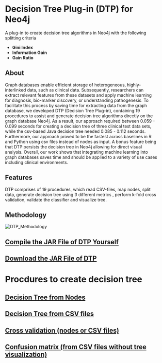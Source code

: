 # Decision Tree Plug-in (DTP) for Neo4j
A plug-in to create decision tree algorithms in Neo4j with the following splitting criteria
* **Gini Index**
* **Information Gain**
* **Gain Ratio**

## About

Graph databases enable efficient storage of heterogeneous, highly-interlinked
data, such as clinical data. Subsequently, researchers can extract relevant features from
these datasets and apply machine learning for diagnosis, bio-marker discovery, or understanding
pathogenesis. To facilitate this process by saving time for extracting data
from the graph database, we developed DTP (Decision Tree Plug-in), containing 19 procedures
to assist and generate decision tree algorithms directly on the graph database
Neo4j. As a result, our approach required between 0.059 - 0.099 seconds for creating
a decision tree of three clinical test data sets, while the csv-based Java decision tree
needed 0.085 - 0.112 seconds. Furthermore, our approach proved to be the fastest across
baselines in R and Python using csv files instead of nodes as input. A bonus feature
being that DTP persists the decision tree in Neo4j allowing for direct visual analysis.
Overall, our work shows that integrating machine learning into graph databases saves
time and should be applied to a variety of use cases including clinical environments.

## Features

DTP comprises of 19 procedures, which read CSV-files, map nodes, split data,
generate decision tree using 3 different metrics , perform k-fold cross
validation, validate the classifier and visualize tree.

## Methodology

![DTP_Methodology](https://user-images.githubusercontent.com/19682074/141226264-6815a517-2221-42a6-b393-44725b89afbc.PNG)


## [Compile the JAR File of DTP Yourself](https://github.com/clumsyspeedboat/Decision-Tree-Neo4j/wiki/Install-Decision-Tree-Plugin-in-Neo4j)
## [Download the JAR File of DTP](https://github.com/clumsyspeedboat/Decision-Tree-Neo4j/tree/main/Jar%20File)

# Procdures to create decision tree 
## [Decision Tree from Nodes](https://github.com/clumsyspeedboat/Decision-Tree-Neo4j/wiki/Decision-Tree-from-Nodes)
## [Decision Tree from CSV files](https://github.com/clumsyspeedboat/Decision-Tree-Neo4j/wiki/Decision-Tree-from-CSV-files)
## [Cross validation (nodes or CSV files)](https://github.com/clumsyspeedboat/Decision-Tree-Neo4j/wiki/Cross-validation-(nodes-or-CSV-files))
## [Confusion matrix (from CSV files without tree visualization)](https://github.com/clumsyspeedboat/Decision-Tree-Neo4j/wiki/Confusion-matrix-(from-CSV-files-without-tree-visualization))
